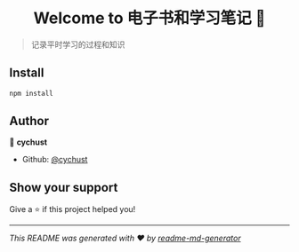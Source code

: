 <h1 align="center">Welcome to 电子书和学习笔记 👋</h1>
<p>
</p>

> 记录平时学习的过程和知识

## Install

```sh
npm install
```

## Author

👤 **cychust**

* Github: [@cychust](https://github.com/cychust)

## Show your support

Give a ⭐️ if this project helped you!

***
_This README was generated with ❤️ by [readme-md-generator](https://github.com/kefranabg/readme-md-generator)_